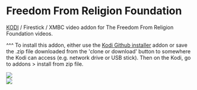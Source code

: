 # Freedom From Religion Foundation

<a href="www.kodi.tv">KODI</a> / Firestick / XMBC video addon for The Freedom From Religion Foundation videos.

^^^ To install this addon, either use the <a href="https://www.tvaddons.co/github-browser-kodi/">Kodi Github installer</a> addon or save the .zip file downloaded from the 'clone or download' button to somewhere the Kodi can access (e.g. network drive or USB stick). Then on the Kodi, go to addons > install from zip file.<br>

<img src="https://raw.githubusercontent.com/leopheard/FFRForg/master/resources/fanart.jpeg"/>
<br><a href="http://www.kodi.tv"><img src="https://kodi.tv/sites/default/files/page/field_image/about--devices.jpg">
